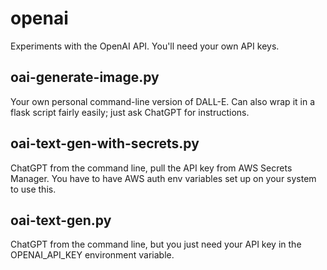 # openai
Experiments with the OpenAI API. You'll need your own API keys.

## oai-generate-image.py
Your own personal command-line version of DALL-E. Can also wrap it in a flask script fairly easily; just ask ChatGPT for instructions.

## oai-text-gen-with-secrets.py
ChatGPT from the command line, pull the API key from AWS Secrets Manager.  You have to have AWS auth env variables set up on your system to use this.

## oai-text-gen.py
ChatGPT from the command line, but you just need your API key in the OPENAI_API_KEY environment variable.
